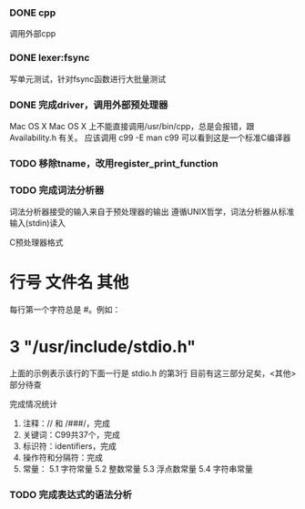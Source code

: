 
### DONE cpp

   调用外部cpp

### DONE lexer:fsync

   写单元测试，针对fsync函数进行大批量测试
   

### DONE 完成driver，调用外部预处理器

   Mac OS X
   Mac OS X 上不能直接调用/usr/bin/cpp，总是会报错，跟 Availability.h 有关。
   应该调用 c99 -E
   man c99 可以看到这是一个标准C编译器

### TODO 移除tname，改用register_print_function


### TODO 完成词法分析器

   词法分析器接受的输入来自于预处理器的输出
   遵循UNIX哲学，词法分析器从标准输入(stdin)读入
   
   C预处理器格式
   # 行号 文件名 其他
   每行第一个字符总是 #。例如：
   # 3 "/usr/include/stdio.h" 
   上面的示例表示该行的下面一行是 stdio.h 的第3行
   目前有这三部分足矣，<其他>部分待查

   完成情况统计

   1. 注释：// 和 /###/，完成
   2. 关键词：C99共37个，完成
   3. 标识符：identifiers，完成
   4. 操作符和分隔符：完成
   5. 常量：
      5.1 字符常量
      5.2 整数常量
      5.3 浮点数常量
      5.4 字符串常量
   

### TODO 完成表达式的语法分析
